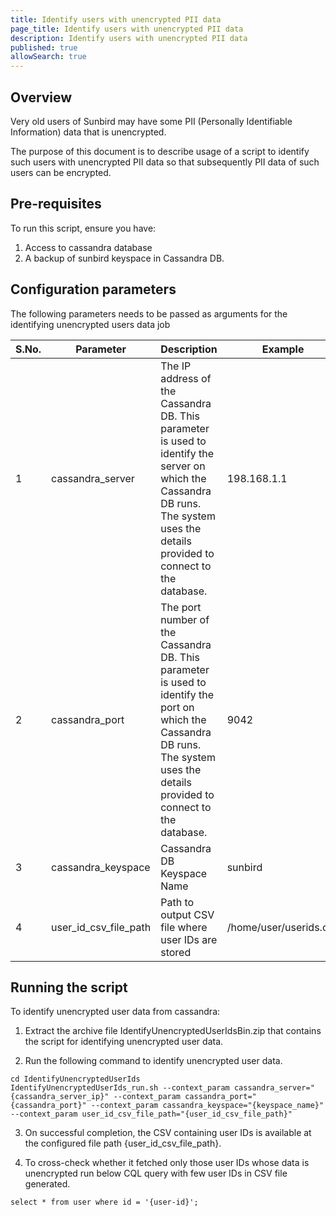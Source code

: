 ```yaml
---
title: Identify users with unencrypted PII data 
page_title: Identify users with unencrypted PII data
description: Identify users with unencrypted PII data
published: true
allowSearch: true
---
```


## Overview
Very old users of Sunbird may have some PII (Personally Identifiable Information) data that is unencrypted. 

The purpose of this document is to describe usage of a script to identify such users with unencrypted PII data so that subsequently PII data of such users can be encrypted.

## Pre-requisites

To run this script, ensure you have:

1. Access to cassandra database
2. A backup of sunbird keyspace in Cassandra DB.

## Configuration parameters

The following parameters needs to be passed as arguments for the identifying unencrypted users data job

 S.No. | Parameter | Description | Example 
-------|-----------|-------------|---------
1 | cassandra_server | The IP address of the Cassandra DB. This parameter is used to identify the server on which the Cassandra DB runs. The system uses the details provided to connect to the database.| 198.168.1.1
2 | cassandra_port | The port number of the Cassandra DB. This parameter is used to identify the port on which the Cassandra DB runs.  The system uses the details provided to connect to the database.| 9042 
3 | cassandra_keyspace  | Cassandra DB Keyspace Name | sunbird 
4 | user_id_csv_file_path | Path to output CSV file where user IDs are stored | /home/user/userids.csv

## Running the script

To identify unencrypted user data from cassandra:

1. Extract the archive file IdentifyUnencryptedUserIdsBin.zip that contains the script for identifying unencrypted user data.

2. Run the following command to identify unencrypted user data.

```
cd IdentifyUnencryptedUserIds
IdentifyUnencryptedUserIds_run.sh --context_param cassandra_server="{cassandra_server_ip}" --context_param cassandra_port="{cassandra_port}" --context_param cassandra_keyspace="{keyspace_name}" --context_param user_id_csv_file_path="{user_id_csv_file_path}"
```

3. On successful completion, the CSV containing user IDs is available at the configured file path {user_id_csv_file_path}.

4. To cross-check whether it fetched only those user IDs whose data is unencrypted run below CQL query with few user IDs in CSV file generated.

 ```
 select * from user where id = '{user-id}';
 ```
 
